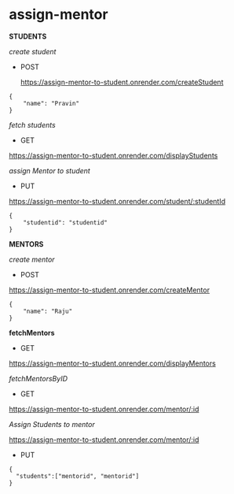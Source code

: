 # assign-mentor

**STUDENTS**

*create student*

- POST
  
  https://assign-mentor-to-student.onrender.com/createStudent
  
```
{
    "name": "Pravin"
}
```

*fetch students*

- GET

https://assign-mentor-to-student.onrender.com/displayStudents

*assign Mentor to student*

- PUT

https://assign-mentor-to-student.onrender.com/student/:studentId

```
{
    "studentid": "studentid"
}
```

**MENTORS**

*create mentor*

- POST

https://assign-mentor-to-student.onrender.com/createMentor

```
{
    "name": "Raju"
}
```

**fetchMentors**

- GET
  
https://assign-mentor-to-student.onrender.com/displayMentors

*fetchMentorsByID*

- GET
  
https://assign-mentor-to-student.onrender.com/mentor/:id

*Assign Students to mentor*

https://assign-mentor-to-student.onrender.com/mentor/:id

- PUT
```
{
  "students":["mentorid", "mentorid"]
}
```
